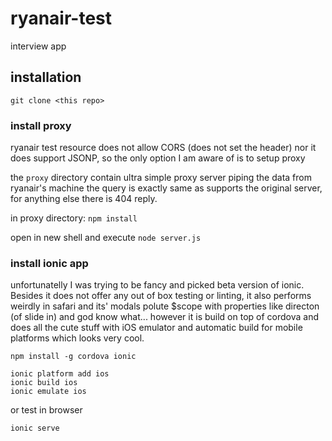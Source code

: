 # ryanair-test
interview app

## installation

`git clone <this repo>`

### install proxy
ryanair test resource does not allow CORS (does not set the header)
nor it does support JSONP, so the only option I am aware of is to setup proxy

the `proxy` directory contain ultra simple proxy server piping the data from ryanair's machine
the query is exactly same as supports the original server, for anything else there is 404 reply.

in proxy directory:
`npm install`

open in new shell and execute
`node server.js`

### install ionic app
unfortunatelly I was trying to be fancy and picked beta version of ionic.
Besides it does not offer any out of box testing or linting, it also performs weirdly in safari
and its' modals polute $scope with properties like directon (of slide in) and god know what...
however it is build on top of cordova and does all the cute stuff with iOS emulator and automatic 
build for mobile platforms which looks very cool.

`npm install -g cordova ionic`

    ionic platform add ios
    ionic build ios
    ionic emulate ios
  
or test in browser

`ionic serve`  
